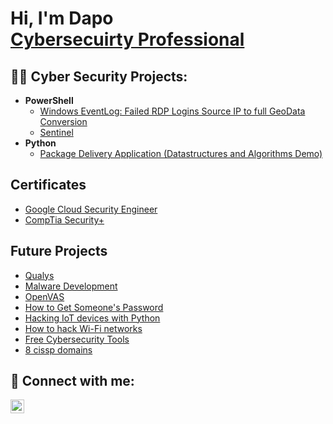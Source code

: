 <h1>Hi, I'm Dapo <br/><a href="https://github.com/dapoking">Cybersecuirty Professional</a>  </h1>

<h2>👨‍💻 Cyber Security Projects:</h2>


- <b>PowerShell</b>
  - [Windows EventLog: Failed RDP Logins Source IP to full GeoData Conversion](https://github.com/dapoking/Sentinel-Lab)
  - [Sentinel](https://github.com/dapoking)
- <b>Python</b>
  - [Package Delivery Application (Datastructures and Algorithms Demo)](https://github.com/dapoking/Package-Delivery-Pathfinding-Algorithm)

<h2>Certificates</h2>

- [Google Cloud Security Engineer](https://coursera.org/verify/professional-cert/QJ3X9SUVWCVP)
- [CompTia Security+](https://www.youtube.com/)

<h2>Future Projects</h2>

- [Qualys](https://www.youtube.com/watch?v=l5At5WDj7v0&list=WL&index=35&t=24s&ab_channel=KevinGaray-Cybersecurity)
- [Malware Development](https://www.youtube.com/watch?v=A6EKDAKBXPs&list=WL&index=105&t=140s&ab_channel=crow)
- [OpenVAS](https://www.youtube.com/watch?v=9Bsjw1VeRwE&list=WL&index=27&ab_channel=JoshMadakor)
- [How to Get Someone's Password](https://www.youtube.com/watch?v=Qm7k1CPFkIc&list=WL&index=178&ab_channel=JackRhysider)
- [Hacking IoT devices with Python](https://www.youtube.com/watch?v=o9rlLuUpYxo&list=WL&index=164&t=150s&ab_channel=DavidBombal)
- [How to hack Wi-Fi networks](https://www.youtube.com/watch?v=FVBti1vhJVA&list=WL&index=70&ab_channel=BSidesPrishtina)
- [Free Cybersecurity Tools](https://www.cisa.gov/resources-tools/resources/free-cybersecurity-services-and-tools)
- [8 cissp domains](https://github.com/DapoKing/DapoKing/blob/main/8%20CISSP%20Domains)


<h2> 🤳 Connect with me:</h2>

[<img align="left" alt="JoshMadakor | LinkedIn" width="22px" src="https://cdn.jsdelivr.net/npm/simple-icons@v3/icons/linkedin.svg" />][linkedin]

[linkedin]: https://www.linkedin.com/in/dapo-king-ab749498/
